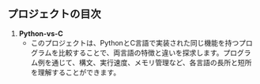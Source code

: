 ## プロジェクトの目次
1. **Python-vs-C**
   - このプロジェクトは、PythonとC言語で実装された同じ機能を持つプログラムを比較することで、両言語の特徴と違いを探求します。プログラム例を通じて、構文、実行速度、メモリ管理など、各言語の長所と短所を理解することができます。
